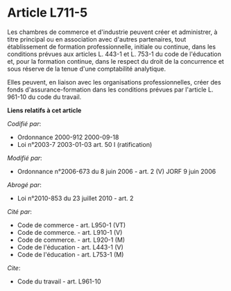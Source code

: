 # Article L711-5

Les chambres de commerce et d'industrie peuvent créer et administrer, à titre principal ou en association avec d'autres
partenaires, tout établissement de formation professionnelle, initiale ou continue, dans les conditions prévues aux articles
L. 443-1 et L. 753-1 du code de l'éducation et, pour la formation continue, dans le respect du droit de la concurrence et
sous réserve de la tenue d'une comptabilité analytique.

Elles peuvent, en liaison avec les organisations professionnelles, créer des fonds d'assurance-formation dans les conditions
prévues par l'article L. 961-10 du code du travail.

**Liens relatifs à cet article**

_Codifié par_:

  - Ordonnance 2000-912 2000-09-18
  - Loi n°2003-7 2003-01-03 art. 50 I (ratification)

_Modifié par_:

  - Ordonnance n°2006-673 du 8 juin 2006 - art. 2 (V) JORF 9 juin 2006

_Abrogé par_:

  - Loi n°2010-853 du 23 juillet 2010 - art. 2

_Cité par_:

  - Code de commerce - art. L950-1 (VT)
  - Code de commerce. - art. L910-1 (V)
  - Code de commerce. - art. L920-1 (M)
  - Code de l'éducation - art. L443-1 (V)
  - Code de l'éducation - art. L753-1 (M)

_Cite_:

  - Code du travail - art. L961-10
